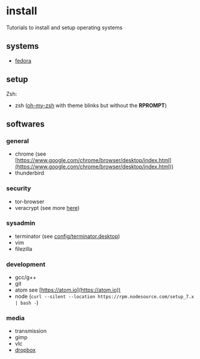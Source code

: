 # install
Tutorials to install and setup operating systems

## systems

* [fedora](systems/fedora/README.md)

## setup

Zsh:

* zsh ([oh-my-zsh](ttps://github.com/robbyrussell/oh-my-zsh) with theme blinks but without the **RPROMPT**)

## softwares

### general

* chrome (see [https://www.google.com/chrome/browser/desktop/index.html](https://www.google.com/chrome/browser/desktop/index.html))
* thunderbird

### security

* tor-browser
* veracrypt (see more [here](http://linuxg.net/install-veracrypt-on-linux/))

### sysadmin

* terminator (see [config/terminator.desktop](config/terminator.desktop))
* vim
* filezilla

### development

* gcc/g++
* git
* atom see [https://atom.io](https://atom.io))
* node (`curl --silent --location https://rpm.nodesource.com/setup_7.x | bash -`)

### media

* transmission
* gimp
* vlc
* [dropbox](https://www.dropbox.com/install)
